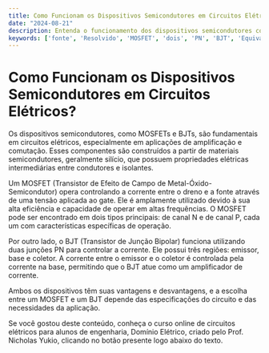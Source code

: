 ```yaml
---
title: Como Funcionam os Dispositivos Semicondutores em Circuitos Elétricos?
date: "2024-08-21"
description: Entenda o funcionamento dos dispositivos semicondutores como MOSFETs e BJTs em circuitos elétricos.
keywords: ['fonte', 'Resolvido', 'MOSFET', 'dois', 'PN', 'BJT', 'Equivalente']
---
```


# Como Funcionam os Dispositivos Semicondutores em Circuitos Elétricos?

Os dispositivos semicondutores, como MOSFETs e BJTs, são fundamentais em circuitos elétricos, especialmente em aplicações de amplificação e comutação. Esses componentes são construídos a partir de materiais semicondutores, geralmente silício, que possuem propriedades elétricas intermediárias entre condutores e isolantes.

Um MOSFET (Transistor de Efeito de Campo de Metal-Óxido-Semicondutor) opera controlando a corrente entre o dreno e a fonte através de uma tensão aplicada ao gate. Ele é amplamente utilizado devido à sua alta eficiência e capacidade de operar em altas frequências. O MOSFET pode ser encontrado em dois tipos principais: de canal N e de canal P, cada um com características específicas de operação.

Por outro lado, o BJT (Transistor de Junção Bipolar) funciona utilizando duas junções PN para controlar a corrente. Ele possui três regiões: emissor, base e coletor. A corrente entre o emissor e o coletor é controlada pela corrente na base, permitindo que o BJT atue como um amplificador de corrente.

Ambos os dispositivos têm suas vantagens e desvantagens, e a escolha entre um MOSFET e um BJT depende das especificações do circuito e das necessidades da aplicação.

Se você gostou deste conteúdo, conheça o curso online de circuitos elétricos para alunos de engenharia, Domínio Elétrico, criado pelo Prof. Nicholas Yukio, clicando no botão presente logo abaixo do texto.